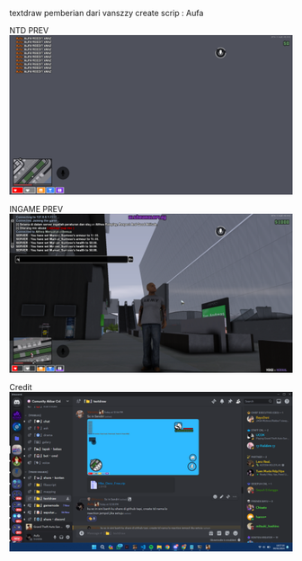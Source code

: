 textdraw pemberian dari vanszzy
create scrip : Aufa

NTD PREV
![ntd](reedit.png)

INGAME PREV
![ingame](ingame.png)

Credit
![credit](vanz.png)
